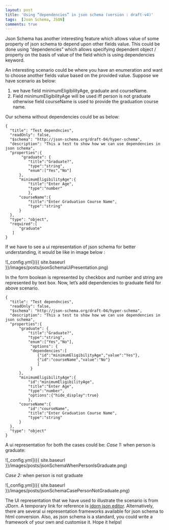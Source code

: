 ```yaml
---
layout: post
title: 'Using “dependencies” in json schema (version : draft-v4)'
tags:  [Json Schema, JSON]
comments: true
---
```


Json Schema has another interesting feature which allows value of some property of json schema to depend upon other fields value. This could be done using “dependencies” which allows specifying dependent object / property on the basis of value of the field which is using dependencies keyword.

An interesting scenario could be where you have an enumeration and want to choose another fields value based on the provided value.
Suppose we have scenario as below:

1. we have field minimumEligibilityAge, graduate and courseName.
2. Field minimumEligibilityAge will be used iff person is not graduate otherwise field courseName is used to provide the graduation course name.

Our schema without dependencies could be as below:

	{
	  "title": "Test dependncies",
	  "readOnly": false,
	  "$schema": "http://json-schema.org/draft-04/hyper-schema",
	  "description": "This a test to show how we can use dependencies in json schema",
	  "properties":{
		   "graduate": {
			  "title":"Graduate?",
			  "type":"string",
			  "enum":["Yes","No"]
		  },
		  "minimumEligibilityAge":{
			  "title":"Enter Age",
			  "type":"number"
			  },
		  "courseName":{
			  "title":"Enter Graduation Course Name",
			  "type":"string"
		  }
	  },
	  "type": "object",
	  "required":[
		  "graduate"
	   ]
	}

If we have to see a ui representation of json schema for better understanding, it would be like in image below :

![_config.yml]({{ site.baseurl }}/images/posts/jsonSchemaUiPresentation.png)


In the form boolean is represented by checkbox and number and string are represented by text box.
Now, let’s add dependencies to graduate field for above scenario.

	{
	  "title": "Test dependncies",
	  "readOnly": false,
	  "$schema": "http://json-schema.org/draft-04/hyper-schema",
	  "description": "This a test to show how we can use dependencies in json schema",
	  "properties":{
		  "graduate": {
			  "title":"Graduate?",
			  "type":"string",
			  "enum":["Yes","No"],
			   "options": {
			   "dependencies":[
				  {"id":"minimumEligibilityAge","value":"Yes"},
				  {"id":"courseName","value":"No"}
				  ]
			   }
		  },
		  "minimumEligibilityAge":{
			  "id":"minimumEligibilityAge",
			  "title":"Enter Age",
			  "type":"number",
			  "options":{"hide_display":true}
			  },
		  "courseName":{
			  "id":"courseName",
			  "title":"Enter Graduation Course Name",
			  "type":"string"
		  }
	  },
	  "type": "object"
	}

A ui representation for both the cases could be:
*Case 1:* when person is graduate:


![_config.yml]({{ site.baseurl }}/images/posts/jsonSchemaWhenPersonIsGraduate.png)

*Case 2:* when person is not graduate

![_config.yml]({{ site.baseurl }}/images/posts/jsonSchemaCasePersonNotGraduate.png)

The UI representation that we have used to illustrate the scenario is from JDorn. A temporary link for reference is [jdorn json editor](https://github.com/jdorn/json-editor). Alternatively, there are several ui representation frameworks available for json schema to html conversion. Also, as json schema is a standard, you could write a framework of your own and customise it.
Hope it helps!
